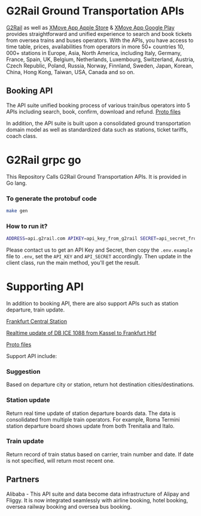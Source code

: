 # G2Rail Ground Transportation APIs

[G2Rail](https://www.g2rail.com) as well as [XMove App Apple Store](https://apps.apple.com/us/app/id1478629552) & [XMove App Google Play](https://play.google.com/store/apps/details?id=com.g2rail.mobile) provides straightforward and unified experience to search and book tickets from oversea trains and buses operators. With the APIs, you have access to time table, prices, availabilities from operators in more 50+ countries 10, 000+ stations in Europe, Asia, North America, including Italy, Germany, France, Spain, UK, Belgium, Netherlands,  Luxembourg, Switzerland, Austria, Czech Republic, Poland, Russia, Norway, Finnland, Sweden, Japan, Korean, China, Hong Kong, Taiwan, USA, Canada and so on.

## Booking API

The API suite unified booking process of various train/bus operators into 5 APIs including search, book, confirm, download and refund. [Proto files](https://github.com/G2Rail/g2rail-grpc-go/tree/master/proto) 

In addition, the API suite is built upon a consolidated ground transportation domain model as well as standardized data such as stations, ticket tariffs, coach class. 

# G2Rail grpc go

This Repository Calls G2Rail Ground Transportation APIs. It is provided in Go lang.

### To generate the protobuf code

```bash
make gen
```

### How to run it?

```bash
ADDRESS=api.g2rail.com APIKEY=api_key_from_g2rail SECRET=api_secret_from_g2rail make client
```
Please contact us to get an API Key and Secret, then copy the `.env.example` file to `.env`, set the `API_KEY` and `API_SECRET` accordingly. Then update in the client class, run the main method, you'll get the result. 

# Supporting API

In addition to booking API, there are also support APIs such as station departure, train update.

[Frankfurt Central Station](http://help.g2rail.com/stations/frankfurt-hbf)

[Realtime update of DB ICE 1088 from Kassel to Frankfurt Hbf](https://help.g2rail.com/zh-cn/railways/db/carriers/db-intercity-express/trains/ICE1088)

[Proto files](https://github.com/G2Rail/g2rail-grpc-go/tree/master/g2rail/lib/proto) 

Support API include:

### Suggestion

Based on departure city or station, return hot destination cities/destinations.

### Station update

Return real time update of station departure boards data. The data is consolidated from multiple train operators. For example, Roma Termini station departure board shows update from both Trenitalia and Italo. 

### Train update

Return record of train status based on carrier, train number and date. If date is not specified, will return most recent one.

## Partners

Alibaba - This API suite and data become data infrastructure of Alipay and Fliggy. It is now integrated seamlessly with airline booking, hotel booking, oversea railway booking and oversea bus booking. 
